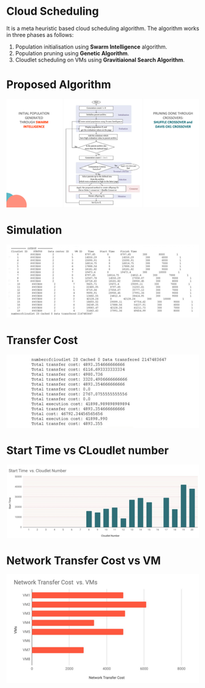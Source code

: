 # Cloud Scheduling

It is a meta heuristic based cloud scheduling algorithm. The algorithm works in three phases as follows:

1. Population initialisation using **Swarm Intelligence** algorithm.
2. Population pruning using **Genetic Algorithm**.
3. Cloudlet scheduling on VMs using **Gravitiaional Search Algorithm**.

# Proposed Algorithm
![Proposed algorithm](https://github.com/Abhishekmallik/Cloud-Scheduling/blob/master/sources/Algorithm.png?raw=true)

# Simulation
![Simulation](https://github.com/Abhishekmallik/Cloud-Scheduling/blob/master/sources/Simulation.png?raw=true)

# Transfer Cost
![Transfer Cost](https://github.com/Abhishekmallik/Cloud-Scheduling/blob/master/sources/Transfer%20Cost.png?raw=true)

# Start Time vs CLoudlet number
![Start Time vs CLoudlet number](https://github.com/Abhishekmallik/Cloud-Scheduling/blob/master/sources/Output%201.png?raw=true)

# Network Transfer Cost vs VM
![Network Transfer Cost vs VM](https://github.com/Abhishekmallik/Cloud-Scheduling/blob/master/sources/Output%202.png?raw=true)
